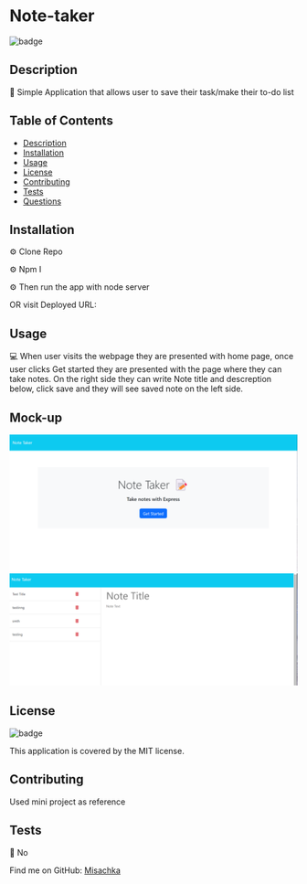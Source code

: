 # Note-taker

![badge](https://img.shields.io/badge/license-MIT-brightgreen)
<br />
  

## Description
📙 Simple Application that allows user to save their task/make their to-do list

## Table of Contents
- [Description](#description)
- [Installation](#installation)
- [Usage](#usage)
- [License](#license)
- [Contributing](#contributing)
- [Tests](#tests)
- [Questions](#questions)

## Installation

⚙️ Clone Repo

⚙️ Npm I

⚙️ Then run the app with node server

OR visit Deployed URL: 


## Usage

💻 When user visits the webpage they are presented with home page, once user clicks Get started they are presented with the page where they can take notes. On the right side they can write Note title and descreption below, click save and they will see saved note on the left side. 


## Mock-up

![Alt text](image.png)
![Alt text](image-1.png)

## License

![badge](https://img.shields.io/badge/license-MIT-brightgreen)
<br />

This application is covered by the MIT license. 

## Contributing

Used mini project as reference



## Tests
📝 No


Find me on GitHub: [Misachka](https://github.com/Misachka)
